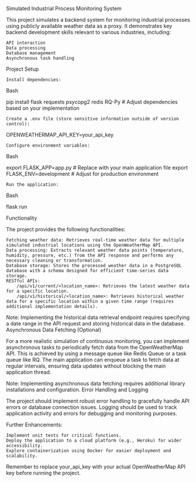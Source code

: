 Simulated Industrial Process Monitoring System

This project simulates a backend system for monitoring industrial processes using publicly available weather data as a proxy. It demonstrates key backend development skills relevant to various industries, including:

    API interaction
    Data processing
    Database management
    Asynchronous task handling

Project Setup

    Install dependencies:

Bash

pip install flask requests psycopg2 redis RQ-Py  # Adjust dependencies based on your implementation

    Create a .env file (store sensitive information outside of version control):

OPENWEATHERMAP_API_KEY=your_api_key

    Configure environment variables:

Bash

export FLASK_APP=app.py  # Replace with your main application file
export FLASK_ENV=development  # Adjust for production environment

    Run the application:

Bash

flask run

Functionality

The project provides the following functionalities:

    Fetching weather data: Retrieves real-time weather data for multiple simulated industrial locations using the OpenWeatherMap API.
    Data processing: Extracts relevant weather data points (temperature, humidity, pressure, etc.) from the API response and performs any necessary cleaning or transformation.
    Database storage: Stores the processed weather data in a PostgreSQL database with a schema designed for efficient time-series data storage.
    RESTful APIs:
        /api/v1/current/<location_name>: Retrieves the latest weather data for a specific location.
        /api/v1/historical/<location_name>: Retrieves historical weather data for a specific location within a given time range (requires additional implementation details).

Note: Implementing the historical data retrieval endpoint requires specifying a date range in the API request and storing historical data in the database.
Asynchronous Data Fetching (Optional)

For a more realistic simulation of continuous monitoring, you can implement asynchronous tasks to periodically fetch data from the OpenWeatherMap API. This is achieved by using a message queue like Redis Queue or a task queue like RQ. The main application can enqueue a task to fetch data at regular intervals, ensuring data updates without blocking the main application thread.

Note: Implementing asynchronous data fetching requires additional library installations and configuration.
Error Handling and Logging

The project should implement robust error handling to gracefully handle API errors or database connection issues. Logging should be used to track application activity and errors for debugging and monitoring purposes.

Further Enhancements:

    Implement unit tests for critical functions.
    Deploy the application to a cloud platform (e.g., Heroku) for wider accessibility.
    Explore containerization using Docker for easier deployment and scalability.

Remember to replace your_api_key with your actual OpenWeatherMap API key before running the project.
